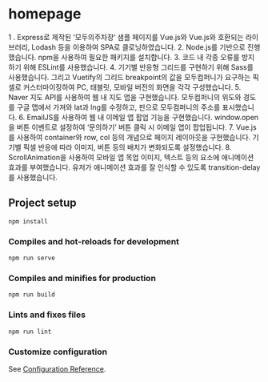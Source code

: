 # homepage

1 . Express로 제작된 ‘모두의주차장’ 샘플 페이지를 Vue.js와 Vue.js와 호환되는 라이브러리, Lodash 등을 이용하여 SPA로 클로닝하였습니다.
2. Node.js를 기반으로 진행했습니다. npm을 사용하여 필요한 패키지를 설치합니다.
3. 코드 내 각종 오류를 방지하기 위해 ESLint를 사용했습니다. 
4. 기기별 반응형 그리드를 구현하기 위해 Sass를 사용했습니다. 그리고 Vuetify의 그리드 breakpoint의 값을 모두컴퍼니가 요구하는 픽셀로 커스터마이징하여 PC, 태블릿, 모바일 버전의 화면을 각각 구성했습니다.
5. Naver 지도 API를 사용하여 웹 내 지도 앱을 구현했습니다. 모두컴퍼니의 위도와 경도를 구글 맵에서 가져와 lat과 lng를 수정하고, 핀으로 모두컴퍼니의 주소를 표시했습니다.
6. EmailJS를 사용하여 웹 내 이메일 앱 팝업 기능을 구현했습니다. window.open을 버튼 이벤트로 설정하여 ‘문의하기’ 버튼 클릭 시 이메일 앱이 팝업됩니다.
7. Vue.js를 사용하여 container와 row, col 등의 개념으로 페이지 레이아웃을 구현했습니다. 기기별 픽셀 반응에 따라 이미지, 버튼 등의 배치가 변화되도록 설정했습니다.
8. ScrollAnimation을 사용하여 모바일 앱 목업 이미지, 텍스트 등의 요소에 애니메이션 효과를 부여했습니다. 유저가 애니메이션 효과를 잘 인식할 수 있도록 transition-delay를 사용했습니다.

## Project setup
```
npm install
```

### Compiles and hot-reloads for development
```
npm run serve
```

### Compiles and minifies for production
```
npm run build
```

### Lints and fixes files
```
npm run lint
```

### Customize configuration
See [Configuration Reference](https://cli.vuejs.org/config/).

